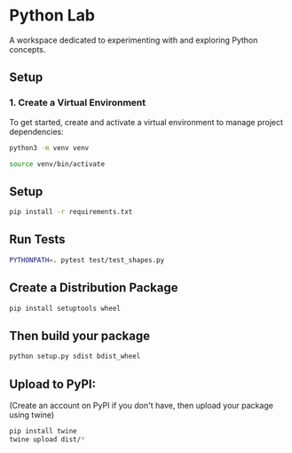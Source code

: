 # Python Lab

A workspace dedicated to experimenting with and exploring Python concepts.

## Setup

### 1. Create a Virtual Environment

To get started, create and activate a virtual environment to manage project dependencies:

```bash
python3 -m venv venv
```

```bash
source venv/bin/activate
```

## Setup

```bash
pip install -r requirements.txt
```

## Run Tests

```bash
PYTHONPATH=. pytest test/test_shapes.py
```

## Create a Distribution Package

```bash
pip install setuptools wheel
```

## Then build your package

```bash
python setup.py sdist bdist_wheel
```

## Upload to PyPI: 
(Create an account on PyPI if you don't have, then upload your package using twine)

```bash
pip install twine
twine upload dist/*
```